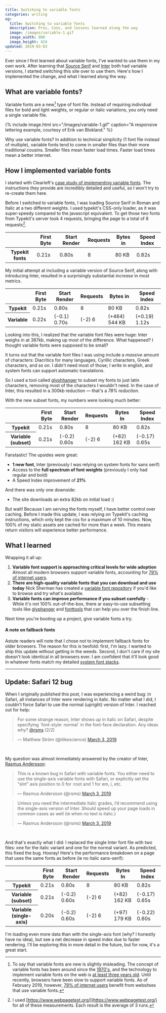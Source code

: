 ```yaml
---
title: Switching to variable fonts
categories: writing
og:
  title: Switching to variable fonts
  description: Pros, Cons, and lessons learned along the way
  image: /images/variable-1.gif
  image_width: 800
  image_height: 424
updated: 2019-03-03
---
```


Ever since I first learned about variable fonts, I've wanted to use them in my own work. After learning that  [Source Serif](https://github.com/adobe-fonts/source-serif-pro) and [Inter](https://rsms.me/inter/) both had variable versions, I started switching this site over to use them. Here's how I implemented the change, and what I learned along the way.

## What are variable fonts?

Variable fonts are a new[^1] type of font file. Instead of requiring individual files for bold and light weights, or regular or italic variations, you only need a single variable file.

{% include image.html src="/images/variable-1.gif" caption="A responsive lettering example, courtesy of Erik van Blokland." %}

Why use variable fonts? In addition to technical simplicity (1 font file instead of multiple), variable fonts tend to come in smaller files than their more traditional cousins. Smaller files mean faster load times. Faster load times mean a better internet.

## How I implemented variable fonts

I started with Clearleft's [case study of implementing variable fonts](https://medium.com/clear-left-thinking/how-to-use-variable-fonts-in-the-real-world-e6d73065a604). The instructions they provide are incredibly detailed and useful, so I won't try to re-create them here.

Before I switched to variable fonts, I was loading Source Serif in Roman and Italic at a two different weights. I used typekit's CSS-only loader, as it was super-speedy compared to the javascript equivalent. To get those two fonts from Typekit's server took 4 requests, bringing the page to a total of 8 requests[^2].

<table class="table--responsive l--mar-top-m l--mar-btm-m">
  <colgroup></colgroup>
  <colgroup span="5"></colgroup>
  <thead>
    <tr>
      <th class="table--header-empty"></th>
      <th class="t--align-right table--group-start">First Byte</th>
      <th class="t--align-right">Start Render</th>
      <th class="t--align-right">Requests</th>
      <th class="t--align-right">Bytes in</th>
      <th class="t--align-right table--group-end">Speed Index</th>
    </tr>
  </thead>
  <tbody>
    <tr>
      <th scope="row">Typekit fonts</th>
      <td data-label="First Byte" class="t--align-right t--numbers-tabular table--group-start">0.21s</td>
      <td data-label="Start Render" class="t--align-right t--numbers-tabular">0.80s</td>
      <td data-label="Requests" class="t--align-right t--numbers-tabular">8</td>
      <td data-label="Bytes In" class="t--align-right t--numbers-tabular">80 KB</td>
      <td data-label="Speed Index" class="t--align-right t--numbers-tabular table--group-end">0.82s</td>
    </tr>
  </tbody>
</table>

My initial attempt at including a variable version of Source Serif, along with introducing Inter, resulted in a surprisingly substantial _increase_ in most metrics.

<table class="table--responsive l--mar-top-m l--mar-btm-m">
  <colgroup></colgroup>
  <colgroup span="5"></colgroup>
  <thead>
    <tr>
      <th class="table--header-empty"></th>
      <th class="t--align-right table--group-start">First Byte</th>
      <th class="t--align-right">Start Render</th>
      <th class="t--align-right">Requests</th>
      <th class="t--align-right">Bytes in</th>
      <th class="t--align-right table--group-end">Speed Index</th>
    </tr>
  </thead>
  <tbody>
    <tr>
      <th scope="row">Typekit</th>
      <td data-label="First Byte" class="t--align-right t--numbers-tabular table--group-start">0.21s</td>
      <td data-label="Start Render" class="t--align-right t--numbers-tabular">0.80s</td>
      <td data-label="Requests" class="t--align-right t--numbers-tabular">8</td>
      <td data-label="Bytes In" class="t--align-right t--numbers-tabular">80 KB</td>
      <td data-label="Speed Index" class="t--align-right t--numbers-tabular table--group-end">0.82s</td>
    </tr>
    <tr>
      <th scope="row">Variable</th>
      <td data-label="First Byte" class="t--align-right t--numbers-tabular table--group-start">0.22s</td>
      <td data-label="Start Render" class="t--align-right t--numbers-tabular">
        <span class="c--green t--size-s">(-0.1)</span> 0.70s</td>
      <td data-label="Requests" class="t--align-right t--numbers-tabular">
        <span class="c--green t--size-s">(-2)</span> 6</td>
      <td data-label="Bytes In" class="t--align-right t--numbers-tabular">
        <span class="c--red t--size-s">(+464)</span> 544 KB</td>
      <td data-label="Speed Index" class="t--align-right t--numbers-tabular table--group-end">
        <span class="c--red t--size-s">(+0.19)</span> 1.12s</td>
    </tr>
  </tbody>
</table>

Looking into this, I realized that the variable font files were huge: Inter weighs in at 387kb, making up most of the difference. What happened? I thought variable fonts were supposed to be small?

It turns out that the variable font files I was using include a _massive_ amount of characters: Diacritics for many languages, Cyrillic characters, Greek characters, and so on. I didn't need most of those; I write in english, and system fonts can support automatic translations.

So I used a tool called [glyphhanger](https://github.com/filamentgroup/glyphhanger) to subset my fonts to just latin characters, removing most of the characters I wouldn't need. In the case of Inter, this resulted in a 300kb reduction — that's a *78% reduction.*

With the new subset fonts, my numbers were looking much better:

<table class="table--responsive l--mar-top-m l--mar-btm-m">
  <colgroup></colgroup>
  <colgroup span="5"></colgroup>
  <thead>
    <tr>
      <th class="table--header-empty"></th>
      <th class="t--align-right table--group-start">First Byte</th>
      <th class="t--align-right">Start Render</th>
      <th class="t--align-right">Requests</th>
      <th class="t--align-right">Bytes In</th>
      <th class="t--align-right table--group-end">Speed Index</th>
    </tr>
  </thead>
  <tbody>
    <tr>
      <th scope="row">Typekit</th>
      <td data-label="First Byte" class="t--align-right t--numbers-tabular table--group-start">0.21s</td>
      <td data-label="Start Render" class="t--align-right t--numbers-tabular">0.80s</td>
      <td data-label="Requests" class="t--align-right t--numbers-tabular">8</td>
      <td data-label="Bytes In" class="t--align-right t--numbers-tabular">80 KB</td>
      <td data-label="Speed Index" class="t--align-right t--numbers-tabular table--group-end">0.82s</td>
    </tr>
    <tr>
      <th scope="row">Variable (subset)</th>
      <td data-label="First Byte" class="t--align-right t--numbers-tabular table--group-start">0.21s</td>
      <td data-label="Start Render" class="t--align-right t--numbers-tabular">
        <span class="c--green t--size-s">(-0.2) </span>0.60s</td>
      <td data-label="Requests" class="t--align-right t--numbers-tabular">
        <span class="c--green  t--size-s">(-2) </span>6</td>
      <td data-label="Bytes In" class="t--align-right t--numbers-tabular">
        <span class="c--red  t--size-s">(+82) </span>162 KB</td>
      <td data-label="Speed Index" class="t--align-right t--numbers-tabular table--group-end">
        <span class="c--green  t--size-s">(-0.17) </span>0.65s</td>
    </tr>
  </tbody>
</table>

Fanstastic! The upsides were great:

- **1 new font**, Inter (previously I was relying on system fonts for sans serif)
- Access to the **full spectrum of font weights** (previously I only had regular and bold)
- A Speed Index improvement of **21%**

And there was only one downside:

- The site downloads an extra 82kb on initial load :(

But wait! Because I am serving the fonts myself, I have better control over caching. Before I made this update, I was relying on Typekit's caching instructions, which only kept the css for a maximum of 10 minutes. Now, 100% of my static assets are cached for more than a week. This means return visitors will experience better performance.

## What I learned

Wrapping it all up:

1. **Variable font support is approaching critical levels for wide adoption** Almost all modern browsers support variable fonts, accounting for [79% of internet users](https://caniuse.com/#search=variable%20fonts).
2. **There are high-quality variable fonts that you can download and use today** Nick Sherman has created a [variable font repository](https://v-fonts.com/) if you'd like to browse and try what's available.
3. **Variable fonts can improve performance if you subset carefully** - While it's not 100% out-of-the-box, there ar easy-to-use subsetting tools like [glyphanger](https://github.com/filamentgroup/glyphhanger) and [fonttools](https://github.com/fonttools/fonttools) that can help you over the finish line.

Next time you're booting up a project, give variable fonts a try.

#### A note on fallback fonts

Astute readers will note that I chose not to implement fallback fonts for older browsers. The reason for this is twofold: first, I'm lazy. I wanted to ship this update without getting in the weeds. Second, I don't care if my site doesn't look identical in all browsers ever. I am confident that it'll look good in whatever fonts match my detailed [system font stacks](https://gist.github.com/don1138/5761014).

---

## Update: Safari 12 bug

When I originally published this post, I was experiencing a weird bug: in Safari, all instances of Inter were rendering in italic. No matter what I did, I couldn't force Safari to use the normal (upright) version of Inter. I reached out for help:

<blockquote class="twitter-tweet" data-conversation="none" data-dnt="true"><p lang="en" dir="ltr">For some strange reason, Inter shows up in italic on Safari, despite specifying `font-style: normal` in the font-face declaration. Any ideas why? <a href="https://twitter.com/rsms?ref_src=twsrc%5Etfw">@rsms</a> (2/2)</p>&mdash; Matthew Ström (@ilikescience) <a href="https://twitter.com/ilikescience/status/1102259490576052225?ref_src=twsrc%5Etfw">March 3, 2019</a></blockquote> <script async src="https://platform.twitter.com/widgets.js" charset="utf-8"></script><br/>

My question was almost immediately answered by the creator of Inter, [Rasmus Andersson](https://rsms.me/):

<blockquote class="twitter-tweet" data-conversation="none" data-dnt="true"><p lang="en" dir="ltr">This is a known bug in Safari with variable fonts. You either need to use the single-axis variable fonts with Safari, or explicitly set the “slnt” axis position to 0 for :root and 1 for em, i, etc.</p>&mdash; Rasmus Andersson (@rsms) <a href="https://twitter.com/rsms/status/1102265361360052224?ref_src=twsrc%5Etfw">March 3, 2019</a></blockquote> <script async src="https://platform.twitter.com/widgets.js" charset="utf-8"></script>

<blockquote class="twitter-tweet" data-conversation="none" data-dnt="true"><p lang="en" dir="ltr">Unless you need the intermediate italic grades, I’d recommend using the single-axis version of Inter. Should speed up your page loads in common cases as well (ie when no text is italic.)</p>&mdash; Rasmus Andersson (@rsms) <a href="https://twitter.com/rsms/status/1102267548530176000?ref_src=twsrc%5Etfw">March 3, 2019</a></blockquote> <script async src="https://platform.twitter.com/widgets.js" charset="utf-8"></script> <br/>

And that's exactly what I did: I replaced the single Inter font file with two files: one for the italic variant and one for the normal variant. As predicted, this fixed the bug. Hooray! Here's the performance breakdown on a page that uses the same fonts as before (ie no italic sans-serif):

<table class="table--responsive l--mar-top-m l--mar-btm-m">
  <colgroup></colgroup>
  <colgroup span="5"></colgroup>
  <thead>
    <tr>
      <th class="table--header-empty"></th>
      <th class="t--align-right table--group-start">First Byte</th>
      <th class="t--align-right">Start Render</th>
      <th class="t--align-right">Requests</th>
      <th class="t--align-right">Bytes In</th>
      <th class="t--align-right table--group-end">Speed Index</th>
    </tr>
  </thead>
  <tbody>
    <tr>
      <th scope="row">Typekit</th>
      <td data-label="First Byte" class="t--align-right t--numbers-tabular table--group-start">0.21s</td>
      <td data-label="Start Render" class="t--align-right t--numbers-tabular">0.80s</td>
      <td data-label="Requests" class="t--align-right t--numbers-tabular">8</td>
      <td data-label="Bytes In" class="t--align-right t--numbers-tabular">80 KB</td>
      <td data-label="Speed Index" class="t--align-right t--numbers-tabular table--group-end">0.82s</td>
    </tr>
    <tr>
      <th scope="row">Variable (subset)</th>
      <td data-label="First Byte" class="t--align-right t--numbers-tabular table--group-start">0.21s</td>
      <td data-label="Start Render" class="t--align-right t--numbers-tabular">
        <span class="c--green t--size-s">(-0.2) </span>0.60s</td>
      <td data-label="Requests" class="t--align-right t--numbers-tabular">
        <span class="c--green  t--size-s">(-2) </span>6</td>
      <td data-label="Bytes In" class="t--align-right t--numbers-tabular">
        <span class="c--red  t--size-s">(+82) </span>162 KB</td>
      <td data-label="Speed Index" class="t--align-right t--numbers-tabular table--group-end">
        <span class="c--green  t--size-s">(-0.17) </span>0.65s</td>
    </tr>
     <tr>
      <th scope="row">Variable (single-axis)</th>
      <td data-label="First Byte" class="t--align-right t--numbers-tabular table--group-start">0.20s</td>
      <td data-label="Start Render" class="t--align-right t--numbers-tabular">
        <span class="c--green t--size-s">(-0.2) </span>0.60s</td>
      <td data-label="Requests" class="t--align-right t--numbers-tabular">
        <span class="c--green  t--size-s">(-2) </span>6</td>
      <td data-label="Bytes In" class="t--align-right t--numbers-tabular">
        <span class="c--red  t--size-s">(+97) </span>179 KB</td>
      <td data-label="Speed Index" class="t--align-right t--numbers-tabular table--group-end">
        <span class="c--green  t--size-s">(-0.22) </span>0.60s</td>
    </tr>
  </tbody>
</table>

I'm loading even more data than with the single-axis font (why? I honestly have no idea), but see a net decrease in speed index due to faster rendering. I'll be exploring this in more detail in the future, but for now, it's a great start.


[^1]: To say that variable fonts are new is slightly misleading. The concept of variable fonts has been around since the [1970's](https://eyeondesign.aiga.org/parametric-and-variable-typeface-systems-shape-shifters-for-letterforms/), and the technology to implement variable fonts on the web is [at least three years old](https://medium.com/variable-fonts/https-medium-com-tiro-introducing-opentype-variable-fonts-12ba6cd2369). Until recently, browsers have been slow to support variable fonts. As of February 2019, however, [79% of internet users](https://caniuse.com/#search=variable%20fonts) benefit from websitses that use variable fonts.

[^2]: I used [https://www.webpagetest.org/](https://www.webpagetest.org/) for all of these measurements. Each result is the average of 3 runs.